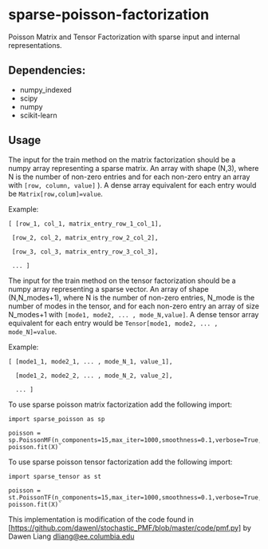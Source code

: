 # sparse-poisson-factorization
Poisson Matrix and Tensor Factorization with sparse input and internal representations.

## Dependencies:
- numpy_indexed
- scipy
- numpy
- scikit-learn

## Usage

The input for the train method on the matrix factorization should be a numpy array representing a sparse matrix. An array with shape (N,3), where N is the number of non-zero entries and for each non-zero entry an array with `[row, column, value]` ).
A dense array equivalent for each entry would be `Matrix[row,colum]=value`.

Example:

`[ [row_1, col_1, matrix_entry_row_1_col_1],`

 ` [row_2, col_2, matrix_entry_row_2_col_2],`

 ` [row_3, col_3, matrix_entry_row_3_col_3],`

 ` ... ]`


The input for the train method on the tensor factorization should be a numpy array representing a sparse vector. An array of shape (N,N_modes+1), where N is the number of non-zero entries, N_mode is the number of modes in the tensor, and for each non-zero entry an array of size N_modes+1 with `[mode1, mode2, ... , mode_N,value]`.
A dense tensor array equivalent for each entry would be  `Tensor[mode1, mode2, ... , mode_N]=value`.

Example:

`[ [mode1_1, mode2_1, ... , mode_N_1, value_1],`

`  [mode1_2, mode2_2, ... , mode_N_2, value_2],`

`  ... ]`


To use sparse poisson matrix factorization add the following import:


    import sparse_poisson as sp

    poisson = sp.PoissonMF(n_components=15,max_iter=1000,smoothness=0.1,verbose=True,tol=0.0001,a=0.1,b=0.1)
    poisson.fit(X)`

To use sparse poisson tensor factorization add the following import:


    import sparse_tensor as st

    poisson = st.PoissonTF(n_components=15,max_iter=1000,smoothness=0.1,verbose=True,tol=0.0001,a=0.1,b=0.1)
    poisson.fit(X)`


 This implementation is modification of the code found in [https://github.com/dawenl/stochastic_PMF/blob/master/code/pmf.py] by Dawen Liang <dliang@ee.columbia.edu>
